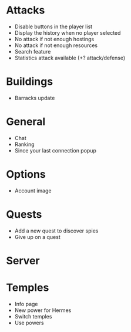 # Attacks
* Disable buttons in the player list
* Display the history when no player selected
* No attack if not enough hostings
* No attack if not enough resources
* Search feature
* Statistics attack available (+? attack/defense)

# Buildings
* Barracks update

# General
* Chat
* Ranking
* Since your last connection popup

# Options
* Account image

# Quests
* Add a new quest to discover spies
* Give up on a quest

# Server

# Temples
* Info page
* New power for Hermes
* Switch temples
* Use powers
